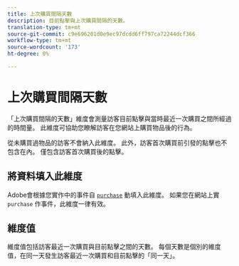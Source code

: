 ```yaml
---
title: 上次購買間隔天數
description: 目前點擊與上次購買間隔的天數。
translation-type: tm+mt
source-git-commit: c9e696201d0e9ec97dcdd6ff797ca72244dcf366
workflow-type: tm+mt
source-wordcount: '173'
ht-degree: 0%

---
```



# 上次購買間隔天數

「上次購買間隔的天數」維度會測量訪客目前點擊與當時最近一次購買之間所經過的時間量。 此維度可協助您瞭解訪客在您網站上購買物品後的行為。

從未購買過物品的訪客不會納入此維度。 此外，訪客首次購買前引發的點擊也不包含在內。 僅包含訪客首次購買後的點擊。

## 將資料填入此維度

Adobe會根據您實作中的事件自 [`purchase`](/help/implement/vars/page-vars/events/event-purchase.md) 動填入此維度。 如果您在網站上實 `purchase` 作事件，此維度一律有效。

## 維度值

維度值包括訪客最近一次購買與目前點擊之間的天數。 每個天數是個別的維度值，在同一天發生訪客最近一次購買和目前點擊的「同一天」。
